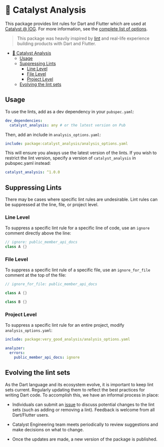 # 🧐 Catalyst Analysis

This package provides lint rules for Dart and Flutter which are used at [Catalyst @ IOG](https://github.com/input-output-hk).
For more information,
see the [complete list of options](/catalyst_voices/packages/libs/catalyst_analysis/lib/analysis_options.1.0.0.yaml).

> This package was heavily inspired by [lint](https://pub.dev/packages/lints)
> and real-life experience building products with Dart and Flutter.

* [🧐 Catalyst Analysis](#-catalyst-analysis)
    * [Usage](#usage)
    * [Suppressing Lints](#suppressing-lints)
        * [Line Level](#line-level)
        * [File Level](#file-level)
        * [Project Level](#project-level)
    * [Evolving the lint sets](#evolving-the-lint-sets)

## Usage

To use the lints, add as a dev dependency in your `pubspec.yaml`:

```yaml
dev_dependencies:
  catalyst_analysis: any # or the latest version on Pub
```

Then, add an include in `analysis_options.yaml`:

```yaml
include: package:catalyst_analysis/analysis_options.yaml
```

This will ensure you always use the latest version of the lints.
If you wish to restrict the lint version, specify a version of `catalyst_analysis` in pubspec.yaml instead:

```yaml
catalyst_analysis: ^1.0.0
```

## Suppressing Lints

There may be cases where specific lint rules are undesirable.
Lint rules can be suppressed at the line, file, or project level.

### Line Level

To suppress a specific lint rule for a specific line of code, use an `ignore` comment directly above the line:

```dart
// ignore: public_member_api_docs
class A {}
```

### File Level

To suppress a specific lint rule of a specific file, use an `ignore_for_file` comment at the top of the file:

```dart
// ignore_for_file: public_member_api_docs

class A {}

class B {}
```

### Project Level

To suppress a specific lint rule for an entire project, modify `analysis_options.yaml`:

```yaml
include: package:very_good_analysis/analysis_options.yaml

analyzer:
  errors:
    public_member_api_docs: ignore
```

## Evolving the lint sets

As the Dart language and its ecosystem evolve, it is important to keep lint sets current.
Regularly updating them to reflect the best practices for writing Dart code.
To accomplish this, we have an informal process in place:

* Individuals can submit an [issue](https://github.com/input-output-hk/catalyst-voices/issues)
to discuss potential changes to the lint sets (such as adding or removing a lint).
Feedback is welcome from all Dart/Flutter users.

* Catalyst Engineering team meets periodically to review suggestions and make decisions on what to change.

* Once the updates are made, a new version of the package is published.
